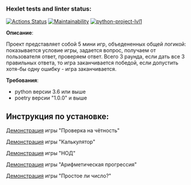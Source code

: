 ### Hexlet tests and linter status:
[![Actions Status](https://github.com/IvanPyGit/python-project-lvl1/workflows/hexlet-check/badge.svg)](https://github.com/IvanPyGit/python-project-lvl1/actions)
[![Maintainability](https://api.codeclimate.com/v1/badges/a99a88d28ad37a79dbf6/maintainability)](https://codeclimate.com/github/codeclimate/codeclimate/maintainability)
[![python-project-lvl1](https://github.com/IvanPyGit/python-project-lvl1/actions/workflows/GitHub_Action.yml/badge.svg)](https://github.com/IvanPyGit/python-project-lvl1/actions/workflows/GitHub_Action.yml)

**Описание**:

Проект представляет собой 5 мини игр, объедененных общей логикой:
показывается условие игры, задается вопрос, получаем от пользователя ответ, 
проверяем ответ. Всего 3 раунда, если дать все 3 правильных ответа, то игра заканчивается победой,
 если допустить хотя-бы одну ошибку - игра заканчивается.

**Требования**:
- python версии 3.6 или выше
- poetry версии "1.0.0" и выше

Инструкция по установке:
- 
[Демонстрация](https://asciinema.org/connect/1e8ebb68-0b53-4771-8eda-72bf93db5432) игры "Проверка на чётность"

[Демонстрация](https://asciinema.org/a/465976) игры "Калькулятор"

[Демонстрация](https://asciinema.org/a/465977) игры "НОД"

[Демонстрация](https://asciinema.org/a/465978) игры "Арифметическая прогрессия"

[Демонстрация](https://asciinema.org/a/465980) игры "Простое ли число?"
